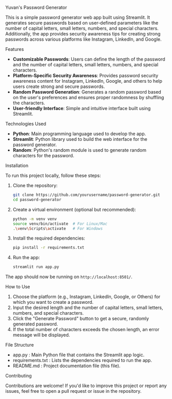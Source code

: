Yuvan's Password Generator

This is a simple password generator web app built using Streamlit. It generates secure passwords based on user-defined parameters like the number of capital letters, small letters, numbers, and special characters. Additionally, the app provides security awareness tips for creating strong passwords across various platforms like Instagram, LinkedIn, and Google.

Features

- **Customizable Passwords**: Users can define the length of the password and the number of capital letters, small letters, numbers, and special characters.
- **Platform-Specific Security Awareness**: Provides password security awareness content for Instagram, LinkedIn, Google, and others to help users create strong and secure passwords.
- **Random Password Generation**: Generates a random password based on the user's preferences and ensures proper randomness by shuffling the characters.
- **User-friendly Interface**: Simple and intuitive interface built using Streamlit.

Technologies Used

- **Python**: Main programming language used to develop the app.
- **Streamlit**: Python library used to build the web interface for the password generator.
- **Random**: Python's random  module is used to generate random characters for the password.

Installation

To run this project locally, follow these steps:

1. Clone the repository:
   ```bash
   git clone https://github.com/yourusername/password-generator.git
   cd password-generator
   ```

2. Create a virtual environment (optional but recommended):
   ```bash
   python -m venv venv
   source venv/bin/activate  # For Linux/Mac
   .\venv\Scripts\activate   # For Windows
   ```

3. Install the required dependencies:
   ```bash
   pip install -r requirements.txt
   ```

4. Run the app:
   ```bash
   streamlit run app.py
   ```

The app should now be running on `http://localhost:8501/`.

How to Use

1. Choose the platform (e.g., Instagram, LinkedIn, Google, or Others) for which you want to create a password.
2. Input the desired length and the number of capital letters, small letters, numbers, and special characters.
3. Click the "Generate Password" button to get a secure, randomly generated password.
4. If the total number of characters exceeds the chosen length, an error message will be displayed.

File Structure

- app.py : Main Python file that contains the Streamlit app logic.
- requirements.txt : Lists the dependencies required to run the app.
- README.md : Project documentation file (this file).

Contributing

Contributions are welcome! If you'd like to improve this project or report any issues, feel free to open a pull request or issue in the repository.

